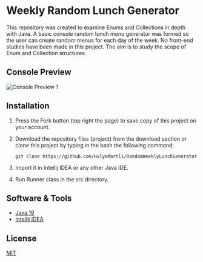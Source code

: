 # Weekly Random Lunch Generator
This repository was created to examine Enums and Collections in depth with Java. A basic console random lunch menu generator was formed so the user can create  random menus for each day of the week. No front-end studies have been made in this project. The aim is to study the scope of Enum and Collection structures.

## Console Preview

![Console Preview 1](https://lh3.googleusercontent.com/pw/AJFCJaXVX2cUkO7ca2TCPgtvwBCcN90xhCyrOlJ0GUFCHHHbZD_-V9W17jB0T-tTWph3svK0WwbrbTYMzAcYzHeR8dIlHsN3rSAV2Kl18SbcLtf9sXRVM0ZaG_4MP7nue0lp-VnKnDRW-8FWLAz5xJbAy1-ySw=w344-h1116-s-no?authuser=0)

## Installation
1. Press the Fork button (top right the page) to save copy of this project on your account.

2. Download the repository files (project) from the download section or clone this project by typing in the bash the following command:  
    ~~~~
    git clone https://github.com/HulyaMartli/RandomWeeklyLunchGenerator
    ~~~~ 

3. Import it in Intellij IDEA or any other Java IDE.

4. Run Runner class in the src directory.

## Software & Tools
* [Java 19](https://www.oracle.com/java/technologies/javase/jdk19-archive-downloads.html)
* [Intellij IDEA](https://www.jetbrains.com/idea/)

## License
[MIT](https://choosealicense.com/licenses/mit/)
